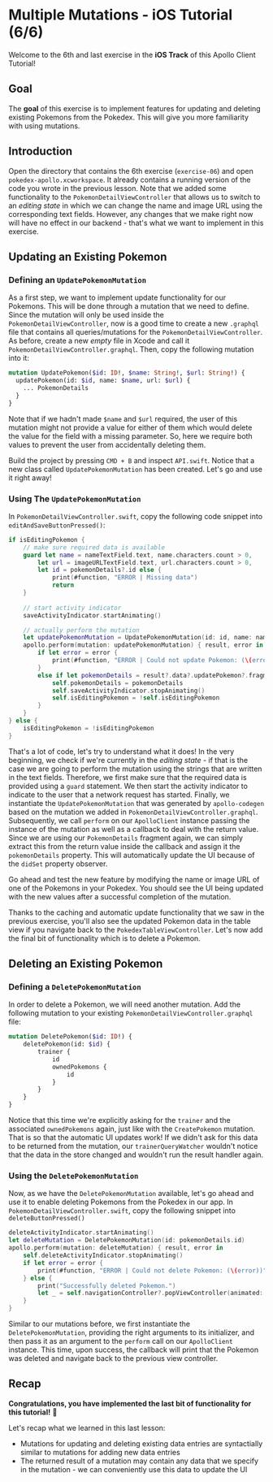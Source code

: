 # Multiple Mutations - iOS Tutorial (6/6)

Welcome to the 6th and last exercise in the **iOS Track** of this Apollo Client Tutorial!


## Goal

The **goal** of this exercise is to implement features for updating and deleting existing Pokemons from the Pokedex. This will give you more familiarity with using mutations.


## Introduction

Open the directory that contains the 6th exercise (`exercise-06`) and open `pokedex-apollo.xcworkspace`. It already contains a running version of the code you wrote in the previous lesson. Note that we added some functionality to the `PokemonDetailViewController` that allows us to switch to an _editing state_ in which we can change the name and image URL using the corresponding text fields. However, any changes that we make right now will have no effect in our backend - that's what we want to implement in this exercise.


## Updating an Existing Pokemon

### Defining an `UpdatePokemonMutation` 

As a first step, we want to implement update functionality for our Pokemons. This will be done through a mutation that we need to define. Since the mutation will only be used inside the `PokemonDetailViewController`, now is a good time to create a new `.graphql` file that contains all queries/mutations for the `PokemonDetailViewController`. As before, create a new _empty_ file in Xcode and call it `PokemonDetailViewController.graphql`. Then, copy the following mutation into it:

```graphql@PokemonDetailViewController.graphql
mutation UpdatePokemon($id: ID!, $name: String!, $url: String!) {
  updatePokemon(id: $id, name: $name, url: $url) {
    ... PokemonDetails
  }
}
```

Note that if we hadn't made `$name` and `$url` required, the user of this mutation might not provide a value for either of them which would delete the value for the field with a missing parameter. So, here we require both values to prevent the user from accidentally deleting them.

Build the project by pressing `CMD + B` and inspect `API.swift`. Notice that a new class called `UpdatePokemonMutation` has been created. Let's go and use it right away!


### Using The `UpdatePokemonMutation` 

In `PokemonDetailViewController.swift`, copy the following code snippet into `editAndSaveButtonPressed()`:

```swift@PokemonDetailViewController.swift
if isEditingPokemon {
    // make sure required data is available
    guard let name = nameTextField.text, name.characters.count > 0,
        let url = imageURLTextField.text, url.characters.count > 0,
        let id = pokemonDetails?.id else {
            print(#function, "ERROR | Missing data")
            return
    }
    
    // start activity indicator
    saveActivityIndicator.startAnimating()

    // actually perform the mutation
    let updatePokemonMutation = UpdatePokemonMutation(id: id, name: name, url: url)
    apollo.perform(mutation: updatePokemonMutation) { result, error in
        if let error = error {
            print(#function, "ERROR | Could not update Pokemon: (\(error))")
        }
        else if let pokemonDetails = result?.data?.updatePokemon?.fragments.pokemonDetails {
            self.pokemonDetails = pokemonDetails
            self.saveActivityIndicator.stopAnimating()
            self.isEditingPokemon = !self.isEditingPokemon
        }
    }
} else {
    isEditingPokemon = !isEditingPokemon
}
```

That's a lot of code, let's try to understand what it does! In the very beginning, we check if we're currently in the _editing state_ - if that is the case we are going to perform the mutation using the strings that are written in the text fields. Therefore, we first make sure that the required data is provided using a `guard` statement. We then start the activity indicator to indicate to the user that a network request has started. Finally, we instantiate the `UpdatePokemonMutation` that was generated by `apollo-codegen` based on the mutation we added in `PokemonDetailViewController.graphql`. Subsequently, we call `perform` on our `ApolloClient` instance passing the instance of the mutation as well as a callback to deal with the return value. Since we are using our `PokemonDetails` fragment again, we can simply extract this from the return value inside the callback and assign it the `pokemonDetails` property. This will automatically update the UI because of the `didSet` property observer. 

Go ahead and test the new feature by modifying the name or image URL of one of the Pokemons in your Pokedex. You should see the UI being updated with the new values after a successful completion of the mutation. 

Thanks to the caching and automatic update functionality that we saw in the previous exercise, you'll also see the updated Pokemon data in the table view if you navigate back to the `PokedexTableViewController`. Let's now add the final bit of functionality which is to delete a Pokemon.


## Deleting an Existing Pokemon

### Defining a `DeletePokemonMutation` 

In order to delete a Pokemon, we will need another mutation. Add the following mutation to your existing `PokemonDetailViewController.graphql` file:

```graphql@PokemonDetailViewController.graphql
mutation DeletePokemon($id: ID!) {
    deletePokemon(id: $id) {
        trainer {
            id
            ownedPokemons {
                id
            }
        }
    }
}
```

Notice that this time we're explicitly asking for the `trainer` and the associated `ownedPokemons` again, just like with the `CreatePokemon` mutation. That is so that the automatic UI updates work! If we didn't ask for this data to be returned from the mutation, our `trainerQueryWatcher` wouldn't notice that the data in the store changed and wouldn't run the result handler again.


### Using the `DeletePokemonMutation`

Now, as we have the `DeletePokemonMutation` available, let's go ahead and use it to enable deleting Pokemons from the Pokedex in our app. In `PokemonDetailViewController.swift`, copy the following snippet into `deleteButtonPressed()` 

```swift@PokemonDetailViewController.swift
deleteActivityIndicator.startAnimating()
let deleteMutation = DeletePokemonMutation(id: pokemonDetails.id)
apollo.perform(mutation: deleteMutation) { result, error in
    self.deleteActivityIndicator.stopAnimating()
    if let error = error {
        print(#function, "ERROR | Could not delete Pokemon: (\(error))")
    } else {
        print("Successfully deleted Pokemon.")
        let _ = self.navigationController?.popViewController(animated: true)
    }
}
```

Similar to our mutations before, we first instantiate the `DeletePokemonMutation`, providing the right arguments to its initializer, and then pass it as an argument to the `perform` call on our `ApolloClient` instance. This time, upon success, the callback will print that the Pokemon was deleted and navigate back to the previous view controller.


## Recap

**Congratulations, you have implemented the last bit of functionality for this tutorial!** 🚀 

Let's recap what we learned in this last lesson:
- Mutations for updating and deleting existing data entries are syntactially similar to mutations for adding new data entries
- The returned result of a mutation may contain any data that we specify in the mutation - we can conveniently use this data to update the UI




